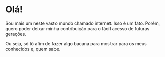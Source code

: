 # Olá!

Sou mais um neste vasto mundo chamado internet. Isso é um fato. Porém, quero poder deixar minha contribuição para o fácil acesso de futuras gerações.

Ou seja, só tô afim de fazer algo bacana para mostrar para os meus conhecidos e, quem sabe.
